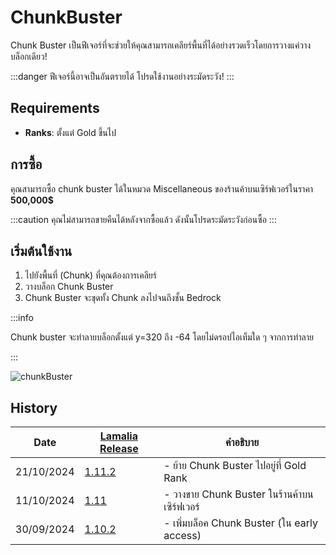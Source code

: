 # ChunkBuster

Chunk Buster เป็นฟีเจอร์ที่จะช่วยให้คุณสามารถเคลียร์พื้นที่ได้อย่างรวดเร็วโดยการวางแค่วางบล็อกเดียว!

:::danger
ฟีเจอร์นี้อาจเป็นอันตรายได้ โปรดใช้งานอย่างระมัดระวัง!
:::

## Requirements

- **Ranks**: ตั้งแต่ Gold ขึ้นไป

## การซื้อ

คุณสามารถซื้อ chunk buster ได้ในหมวด Miscellaneous ของร้านค้าบนเซิร์ฟเวอร์ในราคา **500,000$**

:::caution
คุณไม่สามารถขายคืนได้หลังจากซื้อแล้ว ดังนั้นโปรดระมัดระวังก่อนซื้อ
:::

## เริ่มต้นใช้งาน

1. ไปยังพื้นที่ (Chunk) ที่คุณต้องการเคลียร์
2. วางบล็อก Chunk Buster
3. Chunk Buster จะขุดทั้ง Chunk ลงไปจนถึงชั้น Bedrock

:::info

Chunk buster จะทำลายบล็อกตั้งแต่ y=320 ถึง -64 โดยไม่ดรอปไอเท็มใด ๆ จากการทำลาย

:::

![chunkBuster](\img\doc\features\chunkBuster\chunkBuster.gif)

## History

| Date | [Lamalia Release](/patchNotes) | คำอธิบาย |
|-------------|-----------|-------------|
| 21/10/2024 | [1.11.2](/patchNotes#patch-1112) | - ย้าย Chunk Buster ไปอยู่ที่ Gold Rank |
| 11/10/2024 | [1.11](/patchNotes#patch-111) | - วางขาย Chunk Buster ในร้านค้าบนเซิร์ฟเวอร์ |
| 30/09/2024 | [1.10.2](/patchNotes#patch-1102) | - เพิ่มบล็อค Chunk Buster (ใน early access) |